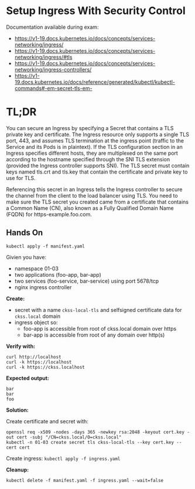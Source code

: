 # Setup Ingress With Security Control

Documentation available during exam:
* https://v1-19.docs.kubernetes.io/docs/concepts/services-networking/ingress/
* https://v1-19.docs.kubernetes.io/docs/concepts/services-networking/ingress/#tls
* https://v1-19.docs.kubernetes.io/docs/concepts/services-networking/ingress-controllers/
* https://v1-19.docs.kubernetes.io/docs/reference/generated/kubectl/kubectl-commands#-em-secret-tls-em-

# TL;DR

You can secure an Ingress by specifying a Secret that contains a TLS private key and certificate. The Ingress resource only supports a single TLS port, 443, and assumes TLS termination at the ingress point (traffic to the Service and its Pods is in plaintext). If the TLS configuration section in an Ingress specifies different hosts, they are multiplexed on the same port according to the hostname specified through the SNI TLS extension (provided the Ingress controller supports SNI). The TLS secret must contain keys named tls.crt and tls.key that contain the certificate and private key to use for TLS.

Referencing this secret in an Ingress tells the Ingress controller to secure the channel from the client to the load balancer using TLS. You need to make sure the TLS secret you created came from a certificate that contains a Common Name (CN), also known as a Fully Qualified Domain Name (FQDN) for https-example.foo.com.

## Hands On

`kubectl apply -f manifest.yaml`

Givien you have:
* namespace 01-03
* two applications (foo-app, bar-app)
* two services (foo-service, bar-service) using port 5678/tcp
* nginx ingress controller

**Create:**
* secret with a name `ckss-local-tls` and selfsigned certificate data for `ckss.local` domain
* ingress object so:
  * foo-app is accessible from root of ckss.local domain over https
  * bar-app is accessible from root of any domain over http(s)

**Verify with:**

```
curl http://localhost
curl -k https://localhost
curl -k https://ckss.localhost
```

**Expected output:**
```
bar
bar
foo
```

**Solution:**

Create certificate and secret with:
```
openssl req -x509 -nodes -days 365 -newkey rsa:2048 -keyout cert.key -out cert -subj "/CN=ckss.local/O=ckss.local"
kubectl -n 01-03 create secret tls ckss-local-tls --key cert.key --cert cert
```

Create ingress:
`kubectl apply -f ingress.yaml`

**Cleanup:**

`kubectl delete -f manifest.yaml -f ingress.yaml --wait=false`
